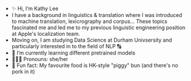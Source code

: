 - ✨ Hi, I’m Kathy Lee
- I have a background in linguistics & translation where I was introduced to machine translation, lexicrography and corpus... These topics fascinated me and led me to my previous linguistic engineering position at Apple's localization team.
- Moving on, I am studying Data Science at Durham Univsersity and particularly interested in to the field of NLP 🔠
- 🌱 I’m currently learning different pretrained models 
- 👩🏻‍💻 Pronouns: she/her
- 🥐 Fun fact: My favourite food is HK-style "piggy" bun (and there's no pork in it)

<!---
klee122/klee122 is a ✨ special ✨ repository because its `README.md` (this file) appears on your GitHub profile.
You can click the Preview link to take a look at your changes.

💞️ I’m looking to collaborate on ...
- 📫 How to reach me 
--->
